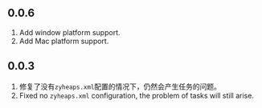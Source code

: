 ## 0.0.6
1. Add window platform support.
2. Add Mac platform support.

## 0.0.3
1. 修复了没有`zyheaps.xml`配置的情况下，仍然会产生任务的问题。
1. Fixed no `zyheaps.xml` configuration, the problem of tasks will still arise.